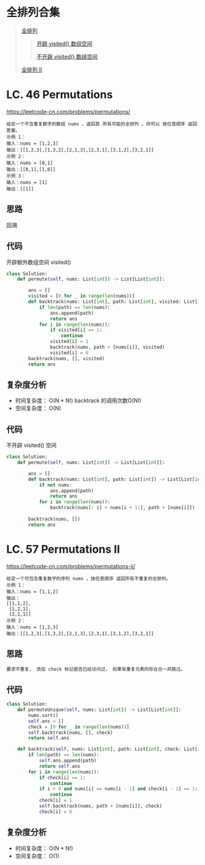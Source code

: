 全排列合集
====

> [全排列](https://github.com/PearlCoastal/Leetcode_GitOn/new/master/how_DFS%26BFS_work_in_island#lc-46-permutations)		
>> [开辟 visited() 数组空间](https://github.com/PearlCoastal/Leetcode_GitOn/new/master/how_DFS%26BFS_work_in_island#%E4%BB%A3%E7%A0%81)				
>> 
>> [不开辟 visited() 数组空间](https://github.com/PearlCoastal/Leetcode_GitOn/new/master/how_DFS%26BFS_work_in_island#%E4%BB%A3%E7%A0%81-1)			
>
> [全排列 II](https://github.com/PearlCoastal/Leetcode_GitOn/new/master/how_DFS%26BFS_work_in_island#lc-57-permutations-ii)		


LC. 46 Permutations
====
https://leetcode-cn.com/problems/permutations/

	给定一个不含重复数字的数组 nums ，返回其 所有可能的全排列 。你可以 按任意顺序 返回答案。
	示例 1：
	输入：nums = [1,2,3]
	输出：[[1,2,3],[1,3,2],[2,1,3],[2,3,1],[3,1,2],[3,2,1]]
	示例 2：
	输入：nums = [0,1]
	输出：[[0,1],[1,0]]
	示例 3：
	输入：nums = [1]
	输出：[[1]]

## 思路

回溯

## 代码

开辟额外数组空间 visited()
```python
class Solution:
    def permute(self, nums: List[int]) -> List[List[int]]:

        ans = []
        visited = [0 for _ in range(len(nums))]
        def backtrack(nums: List[int], path: List[int], visited: List[int]) -> List[List[int]]:
            if len(path) == len(nums):
                ans.append(path)
                return ans
            for i in range(len(nums)):
                if visited[i] == 1:
                    continue
                visited[i] = 1
                backtrack(nums, path + [nums[i]], visited)
                visited[i] = 0
        backtrack(nums, [], visited)
        return ans
```
## 复杂度分析

- 时间复杂度： O(N * N!) backtrack 的调用次数O(N!)
- 空间复杂度： O(N)

## 代码
不开辟 visited() 空间
```python
class Solution:
    def permute(self, nums: List[int]) -> List[List[int]]:

        ans = []
        def backtrack(nums: List[int], path: List[int]) -> List[List[int]]:
            if not nums:
                ans.append(path)
                return ans
            for i in range(len(nums)):
                backtrack(nums[: i] + nums[i + 1:], path + [nums[i]])
            
        backtrack(nums, [])
        return ans
```

LC. 57 Permutations II
====
https://leetcode-cn.com/problems/permutations-ii/

	给定一个可包含重复数字的序列 nums ，按任意顺序 返回所有不重复的全排列。
	示例 1：
	输入：nums = [1,1,2]
	输出：
	[[1,1,2],
	 [1,2,1],
	 [2,1,1]]
	示例 2：
	输入：nums = [1,2,3]
	输出：[[1,2,3],[1,3,2],[2,1,3],[2,3,1],[3,1,2],[3,2,1]]
	
## 思路
	要求不重复， 添加 check 标记是否已经访问过， 如果有重复元素的存在也一并跳过。
	
## 代码
```python
class Solution:
    def permuteUnique(self, nums: List[int]) -> List[List[int]]:
        nums.sort()
        self.ans = []
        check = [0 for _ in range(len(nums))]
        self.backtrack(nums, [], check)
        return self.ans

    def backtrack(self, nums: List[int], path: List[int], check: List[int]) -> List[List[int]]:
        if len(path) == len(nums):
            self.ans.append(path)
            return self.ans
        for i in range(len(nums)):
            if check[i] == 1:
                continue
            if i > 0 and nums[i] == nums[i - 1] and check[i - 1] == 1:
                continue
            check[i] = 1
            self.backtrack(nums, path + [nums[i]], check)
            check[i] = 0
```
## 复杂度分析

- 时间复杂度： O(N * N!)
- 空间复杂度： O(1)
